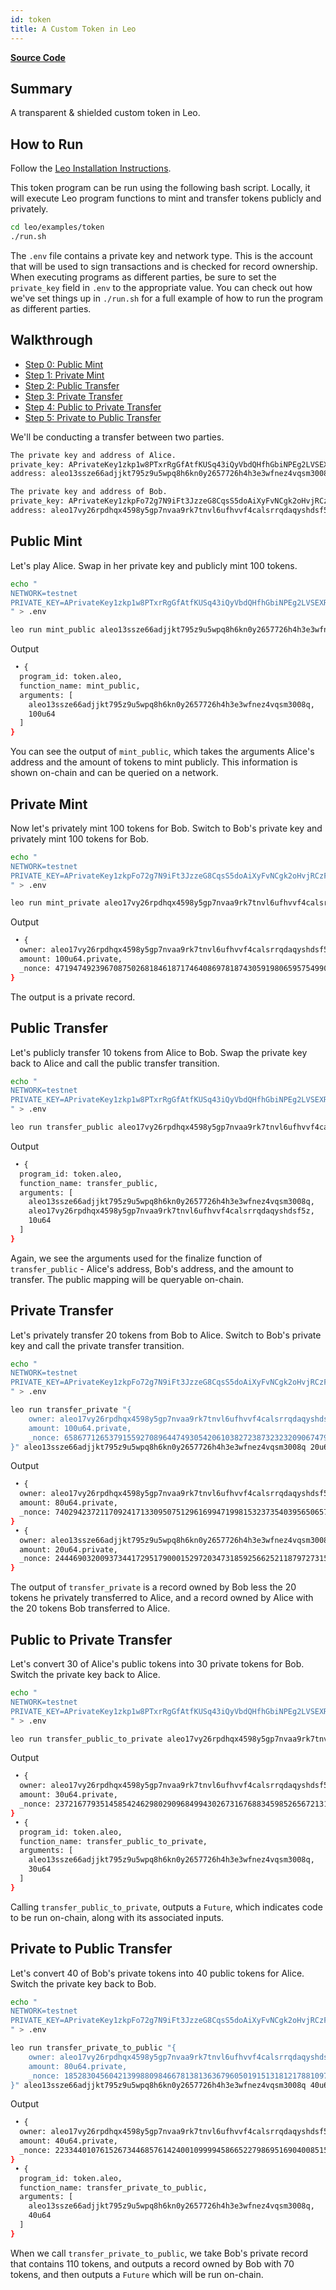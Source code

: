 ```yaml
---
id: token
title: A Custom Token in Leo
---
```

[general tags]: # (example, token, record, program, transition, future, async_transition, async_function)

**[Source Code](https://github.com/ProvableHQ/leo-examples/tree/main/token)**

## Summary

A transparent & shielded custom token in Leo.

## How to Run

Follow the [Leo Installation Instructions](https://docs.leo-lang.org/getting_started/installation).

This token program can be run using the following bash script. Locally, it will execute Leo program functions to mint and transfer tokens publicly and privately.


```bash
cd leo/examples/token
./run.sh
```

The `.env` file contains a private key and network type. This is the account that will be used to sign transactions and is checked for record ownership. When executing programs as different parties, be sure to set the `private_key` field in `.env` to the appropriate value. You can check out how we've set things up in `./run.sh` for a full example of how to run the program as different parties.

## Walkthrough

* [Step 0: Public Mint](#step0)
* [Step 1: Private Mint](#step1)
* [Step 2: Public Transfer](#step2)
* [Step 3: Private Transfer](#step3)
* [Step 4: Public to Private Transfer](#step4)
* [Step 5: Private to Public Transfer](#step5)

We'll be conducting a transfer between two parties.

```bash
The private key and address of Alice.
private_key: APrivateKey1zkp1w8PTxrRgGfAtfKUSq43iQyVbdQHfhGbiNPEg2LVSEXR
address: aleo13ssze66adjjkt795z9u5wpq8h6kn0y2657726h4h3e3wfnez4vqsm3008q

The private key and address of Bob.
private_key: APrivateKey1zkpFo72g7N9iFt3JzzeG8CqsS5doAiXyFvNCgk2oHvjRCzF
address: aleo17vy26rpdhqx4598y5gp7nvaa9rk7tnvl6ufhvvf4calsrrqdaqyshdsf5z
```

## <a id="step0"></a> Public Mint

Let's play Alice. Swap in her private key and publicly mint 100 tokens.

```bash
echo "
NETWORK=testnet
PRIVATE_KEY=APrivateKey1zkp1w8PTxrRgGfAtfKUSq43iQyVbdQHfhGbiNPEg2LVSEXR
" > .env

leo run mint_public aleo13ssze66adjjkt795z9u5wpq8h6kn0y2657726h4h3e3wfnez4vqsm3008q 100u64
```
Output
```bash
 • {
  program_id: token.aleo,
  function_name: mint_public,
  arguments: [
    aleo13ssze66adjjkt795z9u5wpq8h6kn0y2657726h4h3e3wfnez4vqsm3008q,
    100u64
  ]
}
```

You can see the output of `mint_public`, which takes the arguments Alice's address and the amount of tokens to mint publicly. This information is shown on-chain and can be queried on a network.

## <a id="step1"></a> Private Mint

Now let's privately mint 100 tokens for Bob. Switch to Bob's private key and privately mint 100 tokens for Bob.

```bash
echo "
NETWORK=testnet
PRIVATE_KEY=APrivateKey1zkpFo72g7N9iFt3JzzeG8CqsS5doAiXyFvNCgk2oHvjRCzF
" > .env

leo run mint_private aleo17vy26rpdhqx4598y5gp7nvaa9rk7tnvl6ufhvvf4calsrrqdaqyshdsf5z 100u64
```
Output
```bash
 • {
  owner: aleo17vy26rpdhqx4598y5gp7nvaa9rk7tnvl6ufhvvf4calsrrqdaqyshdsf5z.private,
  amount: 100u64.private,
  _nonce: 4719474923967087502681846187174640869781874305919806595754990568074403149805group.public
}
```

The output is a private record.

## <a id="step2"></a> Public Transfer

Let's publicly transfer 10 tokens from Alice to Bob. Swap the private key back to Alice and call the public transfer transition.

```bash
echo "
NETWORK=testnet
PRIVATE_KEY=APrivateKey1zkp1w8PTxrRgGfAtfKUSq43iQyVbdQHfhGbiNPEg2LVSEXR
" > .env

leo run transfer_public aleo17vy26rpdhqx4598y5gp7nvaa9rk7tnvl6ufhvvf4calsrrqdaqyshdsf5z 10u64
```
Output
```bash
 • {
  program_id: token.aleo,
  function_name: transfer_public,
  arguments: [
    aleo13ssze66adjjkt795z9u5wpq8h6kn0y2657726h4h3e3wfnez4vqsm3008q,
    aleo17vy26rpdhqx4598y5gp7nvaa9rk7tnvl6ufhvvf4calsrrqdaqyshdsf5z,
    10u64
  ]
}
```

Again, we see the arguments used for the finalize function of `transfer_public` - Alice's address, Bob's address, and the amount to transfer. The public mapping will be queryable on-chain.

## <a id="step3"></a> Private Transfer

Let's privately transfer 20 tokens from Bob to Alice. Switch to Bob's private key and call the private transfer transition.

```bash
echo "
NETWORK=testnet
PRIVATE_KEY=APrivateKey1zkpFo72g7N9iFt3JzzeG8CqsS5doAiXyFvNCgk2oHvjRCzF
" > .env

leo run transfer_private "{
    owner: aleo17vy26rpdhqx4598y5gp7nvaa9rk7tnvl6ufhvvf4calsrrqdaqyshdsf5z.private,
    amount: 100u64.private,
    _nonce: 6586771265379155927089644749305420610382723873232320906747954786091923851913group.public
}" aleo13ssze66adjjkt795z9u5wpq8h6kn0y2657726h4h3e3wfnez4vqsm3008q 20u64
```
Output
```bash
 • {
  owner: aleo17vy26rpdhqx4598y5gp7nvaa9rk7tnvl6ufhvvf4calsrrqdaqyshdsf5z.private,
  amount: 80u64.private,
  _nonce: 7402942372117092417133095075129616994719981532373540395650657400913787695842group.public
}
 • {
  owner: aleo13ssze66adjjkt795z9u5wpq8h6kn0y2657726h4h3e3wfnez4vqsm3008q.private,
  amount: 20u64.private,
  _nonce: 2444690320093734417295179000152972034731859256625211879727315719617371330248group.public
}
```

The output of `transfer_private` is a record owned by Bob less the 20 tokens he privately transferred to Alice, and a record owned by Alice with the 20 tokens Bob transferred to Alice.

## <a id="step4"></a> Public to Private Transfer

Let's convert 30 of Alice's public tokens into 30 private tokens for Bob. Switch the private key back to Alice.

```bash
echo "
NETWORK=testnet
PRIVATE_KEY=APrivateKey1zkp1w8PTxrRgGfAtfKUSq43iQyVbdQHfhGbiNPEg2LVSEXR
" > .env

leo run transfer_public_to_private aleo17vy26rpdhqx4598y5gp7nvaa9rk7tnvl6ufhvvf4calsrrqdaqyshdsf5z 30u64
```
Output
```bash
 • {
  owner: aleo17vy26rpdhqx4598y5gp7nvaa9rk7tnvl6ufhvvf4calsrrqdaqyshdsf5z.private,
  amount: 30u64.private,
  _nonce: 2372167793514585424629802909684994302673167688345985265672131682042636755887group.public
}
 • {
  program_id: token.aleo,
  function_name: transfer_public_to_private,
  arguments: [
    aleo13ssze66adjjkt795z9u5wpq8h6kn0y2657726h4h3e3wfnez4vqsm3008q,
    30u64
  ]
}
```

Calling `transfer_public_to_private`, outputs a `Future`, which indicates code to be run on-chain, along with its associated inputs.

## <a id="step5"></a> Private to Public Transfer

Let's convert 40 of Bob's private tokens into 40 public tokens for Alice. Switch the private key back to Bob.

```bash
echo "
NETWORK=testnet
PRIVATE_KEY=APrivateKey1zkpFo72g7N9iFt3JzzeG8CqsS5doAiXyFvNCgk2oHvjRCzF
" > .env

leo run transfer_private_to_public "{
    owner: aleo17vy26rpdhqx4598y5gp7nvaa9rk7tnvl6ufhvvf4calsrrqdaqyshdsf5z.private,
    amount: 80u64.private,
    _nonce: 1852830456042139988098466781381363679605019151318121788109768539956661608520group.public
}" aleo13ssze66adjjkt795z9u5wpq8h6kn0y2657726h4h3e3wfnez4vqsm3008q 40u64
```
Output
```bash
 • {
  owner: aleo17vy26rpdhqx4598y5gp7nvaa9rk7tnvl6ufhvvf4calsrrqdaqyshdsf5z.private,
  amount: 40u64.private,
  _nonce: 2233440107615267344685761424001099994586652279869516904008515754794838882197group.public
}
 • {
  program_id: token.aleo,
  function_name: transfer_private_to_public,
  arguments: [
    aleo13ssze66adjjkt795z9u5wpq8h6kn0y2657726h4h3e3wfnez4vqsm3008q,
    40u64
  ]
}
```

When we call `transfer_private_to_public`, we take Bob's private record that contains 110 tokens, and outputs a record owned by Bob with 70 tokens, and then outputs a `Future` which will be run on-chain.
